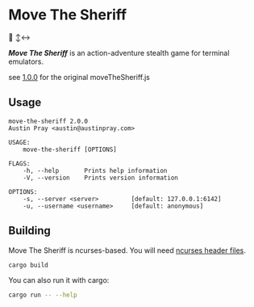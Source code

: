 # Move The Sheriff

🤠 ↕️↔️

_**Move The Sheriff**_ is an action-adventure stealth game for terminal emulators.

see [1.0.0](https://github.com/austinpray/move-the-sheriff/tree/1.0.0) for the original moveTheSheriff.js

## Usage

```
move-the-sheriff 2.0.0
Austin Pray <austin@austinpray.com>

USAGE:
    move-the-sheriff [OPTIONS]

FLAGS:
    -h, --help       Prints help information
    -V, --version    Prints version information

OPTIONS:
    -s, --server <server>         [default: 127.0.0.1:6142]
    -u, --username <username>     [default: anonymous]
```

## Building

Move The Sheriff is ncurses-based. You will need [ncurses header files](https://github.com/gyscos/Cursive/wiki/Install-ncurses).

```bash
cargo build
```

You can also run it with cargo:

```bash
cargo run -- --help
```